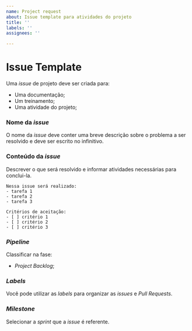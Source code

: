 ```yaml
---
name: Project request
about: Issue template para atividades do projeto
title: ''
labels: ''
assignees: ''

---
```


# Issue Template

Uma *issue* de projeto deve ser criada para:

- Uma documentação;
- Um treinamento;
- Uma atividade do projeto;

### Nome da *issue*

O nome da *issue* deve conter uma breve descrição sobre o problema a ser resolvido e deve ser escrito no infinitivo.

### Conteúdo da *issue*

Descrever o que será resolvido e informar atividades necessárias para conclui-la.

```
Nessa issue será realizado:
- tarefa 1
- tarefa 2
- tarefa 3

Critérios de aceitação:
- [ ] critério 1
- [ ] critério 2
- [ ] critério 3

```

### *Pipeline*

Classificar na fase:

- *Project Backlog*;

### *Labels*

Você pode utilizar as *labels* para organizar as *issues* e *Pull Requests*.

### *Milestone*

Selecionar a *sprint* que a *issue* é referente.
